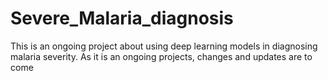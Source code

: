 # Severe_Malaria_diagnosis
This is an ongoing project about using deep learning models in diagnosing malaria severity.
As it is an ongoing projects, changes and updates are to come
